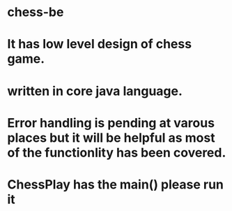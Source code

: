 # chess-be
# It has low level design of chess game.
# written in core java language.
# Error handling is pending at varous places but it will be helpful as most of the functionlity has been covered.

# ChessPlay has the main() please run it
